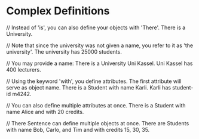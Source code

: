 # Complex Definitions

// Instead of 'is', you can also define your objects with 'There'.
There is a University.

// Note that since the university was not given a name, you refer to it as 'the university'.
The university has 25000 students.

// You may provide a name: 
There is a University Uni Kassel. 
Uni Kassel has 400 lecturers. 

// Using the keyword 'with', you define attributes. The first attribute will serve as object name. 
There is a Student with name Karli.
Karli has student-id m4242. 

// You can also define multiple attributes at once.
There is a Student with name Alice and with 20 credits.

// There Sentence can define multiple objects at once.
There are Students with name Bob, Carlo, and Tim and with credits 15, 30, 35.
